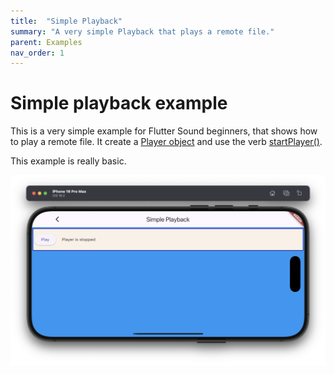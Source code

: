 ```yaml
---
title:  "Simple Playback"
summary: "A very simple Playback that plays a remote file."
parent: Examples
nav_order: 1
---
```

# Simple playback example

This is a very simple example for Flutter Sound beginners, that shows how to play a remote file.
It create a [Player object](/api/player/FlutterSoundPlayer-class.html) and use the verb [startPlayer()](/api/player/FlutterSoundPlayer/startPlayer.html).

This example is really basic.

![screen shot](ScreenShots/SimplePlayback.png)